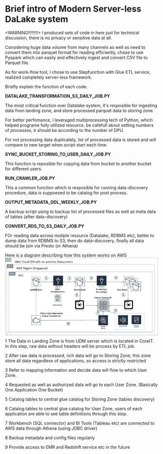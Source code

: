 # Brief intro of Modern Server-less DaLake system 
<WARNING!!!!!!!!>
I produced sets of code in here just for technical discussion, there is no privacy or sensitive data at all.

Considering huge data volume from many channels as well as need to convert them into parquet format for reading efficiently, chose to use Pyspark which can easily and effectively ingest and convert CSV file to Parquet file.

As for work-flow tool, I chose to use Stepfunction with Glue ETL service, realized completely server-less framework.


Briefly explain the function of each code.

<B>DATALAKE_TRANSFORMATION_S3_DAILY_JOB.PY</B>

The most critical function over Datalake system, it's resposible for ingesting data from landing zone, and store processed parquet data to storing zone.

For better perfomance, I leveraged multiprocessing tech of Python, which helped programe fully utilized resource. be cafefull about setting numbers of processes, it should be according to the number of DPU.

For not processing data duplicately, list of processed data is stored and will compare to new target when script start each time. 

<B>SYNC_BUCKET_STORING_TO_USER_DAILY_JOB.PY</B>

This function is reposible for copying data from bucket to another bucket for different users.

<B>RUN_CRAWLER_JOB.PY</B>

This a common function which is resposible for running data-discovery procedure, data is suppoesed to be catalog for post process.

<B>OUTPUT_METADATA_DDL_WEEKLY_JOB.PY</B>

A backup script using to backup list of processed files as well as meta data of tables (after data-discovery)

<B>CONVERT_RDS_TO_S3_DAILY_JOB.PY</B>

FOr reading data across mutiple resource (Datalake, RDBMS etc), better to dump data from RDBMS to S3, then do data-discovery, finally all data should be join via Presto (or Athena)


Here is a diagram describing how this system works on AWS
<img width="1030" src="https://github.com/liang-wu-1985/DataLake_Ingestion_System/blob/master/images/datalake-flow_1.png?raw=true">
1	The Data in Landing Zone is from UDM server which is located in CoreIT. In this step, raw data without headers will be process by ETL job.

2	After raw data is processed, rich data will go to Storing Zone, this zone store all data regardless of applications, so access is strictly restricted

3	Refer to mapping information and decide data will flow to which User Zone.

4	Requested as well as authorized data will go to each User Zone. (Basically One Application One Bucket)

5	Catalog tables to central glue catalog for Storing Zone (tables discovery)

6	Catalog tables to central glue catalog for User Zone, users of each application are able to see table definitions through this step.

7	Workbench (SQL connector) and BI Tools (Tableau etc) are connected to AWS data through Athena (using JDBC driver)

8	Backup metadata and config files regularly

9	Provide access to EMR and Redshift service etc in the future

